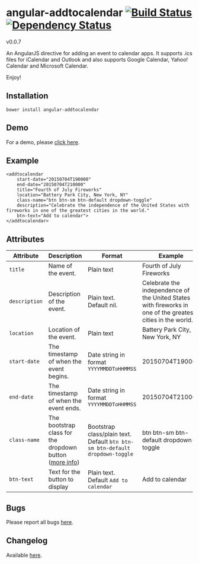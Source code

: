 # angular-addtocalendar [![Build Status](https://travis-ci.org/jshor/angular-addtocalendar.png?branch=master)](https://travis-ci.org/jshor/angular-addtocalendar) [![Dependency Status](https://david-dm.org/jshor/angular-addtocalendar.svg?branch=master)](https://david-dm.org/jshor/angular-addtocalendar)
v0.0.7

An AngularJS directive for adding an event to calendar apps. It supports .ics files for iCalendar and Outlook and also supports Google Calendar, Yahoo! Calendar and Microsoft Calendar.

Enjoy!

## Installation

    bower install angular-addtocalendar

## Demo

For a demo, please [click here](http://jshor.github.io/angular-addtocalendar/demo/).

## Example

	<addtocalendar
 		start-date="20150704T190000"
 		end-date="20150704T210000"
 		title="Fourth of July Fireworks"
 		location="Battery Park City, New York, NY"
 		class-name="btn btn-sm btn-default dropdown-toggle"
 		description="Celebrate the independence of the United States with fireworks in one of the greatest cities in the world."
 		btn-text="Add to calendar">
 	</addtocalendar>

## Attributes

| **Attribute** 	| **Description**                                                                                              	| **Format**                                                                   	| **Example**                                                                                                	| **Required** 	|
|---------------	|--------------------------------------------------------------------------------------------------------------	|------------------------------------------------------------------------------	|------------------------------------------------------------------------------------------------------------	|--------------	|
| `title`       	| Name of the event.                                                                                           	| Plain text                                                                   	| Fourth of July Fireworks                                                                                   	| Yes          	|
| `description` 	| Description of the event.                                                                                    	| Plain text. Default nil.                                                     	| Celebrate the independence of the United States with fireworks in one of the greatest cities in the world. 	| No           	|
| `location`    	| Location of the event.                                                                                       	| Plain text                                                                   	| Battery Park City, New York, NY                                                                            	| Yes          	|
| `start-date`  	| The timestamp of when the event begins.                                                                      	| Date string in format `YYYYMMDDToHHMMSS`                                     	| 20150704T190000                                                                                            	| Yes          	|
| `end-date`    	| The timestamp of when the event ends.                                                                        	| Date string in format `YYYYMMDDToHHMMSS`                                     	| 20150704T210000                                                                                            	| Yes          	|
| `class-name`  	| The bootstrap class for the dropdown button ([more info](http://getbootstrap.com/components/#btn-dropdowns)) 	| Bootstrap class/plain text. Default `btn btn-sm btn-default dropdown-toggle` 	| btn btn-sm btn-default dropdown-toggle                                                                     	| No           	|
| `btn-text`  	| Text for the button to display								 	| Plain text. Default `Add to calendar`					| Add to  calendar                                                                    		| No           	|

## Bugs

Please report all bugs [here](https://github.com/jshor/angular-addtocalendar/issues).

## Changelog

Available [here](https://github.com/jshor/angular-addtocalendar/blob/master/CHANGELOG.md).
